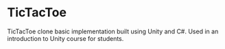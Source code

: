 # TicTacToe
TicTacToe clone basic implementation built using Unity and C#. Used in an introduction to Unity course for students.

